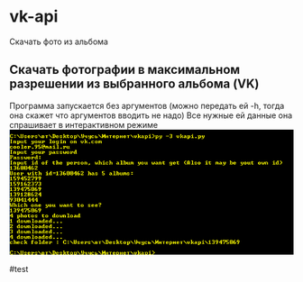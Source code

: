 # vk-api
Скачать фото из альбома

## Скачать фотографии в максимальном разрешении из выбранного альбома (VK)

Программа запускается без аргументов (можно передать ей -h, тогда она скажет что аргументов вводить не надо)
Все нужные ей данные она спрашивает в интерактивном режиме
![Example](https://github.com/Nikit0s/vk-api/blob/master/api_example.png)

#test